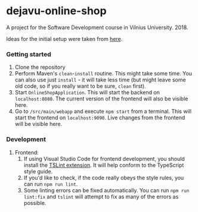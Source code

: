 # dejavu-online-shop

A project for the Software Development course in Vilnius University. 2018.

Ideas for the initial setup were taken from [here](https://github.com/dlizarra/spring-boot-react-webpack-starter).

### Getting started
1. Clone the repository
1. Perform Maven's `clean`-`install` routine. This might take some time. You can also use just `install` - it will take less time (but might leave some old code, so if you really want to be sure, `clean` first).
1. Start `OnlineShopApplication`. This will start the backend on `localhost:8080`. The current version of the frontend will also be visible here.
1. Go to `/src/main/webapp` and execute `npm start` from a terminal. This will start the frontend on `localhost:9090`. Live changes from the frontend will be visible here.

### Development
1. Frontend:
    1. If using Visual Studio Code for frontend development, you should install the [TSLint extension](https://marketplace.visualstudio.com/items?itemName=eg2.tslint). It will help conform to the TypeScript style guide.
    2. If you'd like to check, if the code really obeys the style rules, you can run `npm run lint`.
    3. Some linting errors can be fixed automatically. You can run `npm run lint:fix` and `tslint` will attempt to fix as many of the errors as possible.